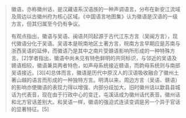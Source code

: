 
> 徽语，亦称徽州话，是汉藏语系汉语族的一种声调语言，分布在新安江流域及周边以古徽州府为核心区域。《中国语言地图集》认为徽语是汉语的一级方言，但其归属至今仍有争议。
> 
> 有观点指出，徽语与吴语、闽语共同起源于古代江东方言（吴闽方言），现代徽语分化于吴语。吴语本是皖南地区土著方言，皖南方言早期应是苏南与浙西吴语的延伸，而徽语乃是其中之南片受赣语影响所形成的一种特殊方言。[2]学者指出，徽语中尚未见有特色鲜明的共同标识，与邻近的吴语及赣语相较，徽语兼具两者特色，如声母系统接近赣语，而韵母系统则与南部吴语接近。[3][4]总体而言，徽语是历代中原汉人的汉语吸收融合了徽州土著山越的语言而形成的一种独特方言。明清以来，周边方言（吴语、赣语）的影响亦使徽语的表现力得以增强、内部分歧加大，旧时徽州话以歙县县城话为代表音，现在由于行政中心的变迁，屯溪话成为徽州话代表音。徽州话和北方官话差别大。和吴语一样，徽语的强迫式连读变调是另一个异于官话的显著特征。[5]

